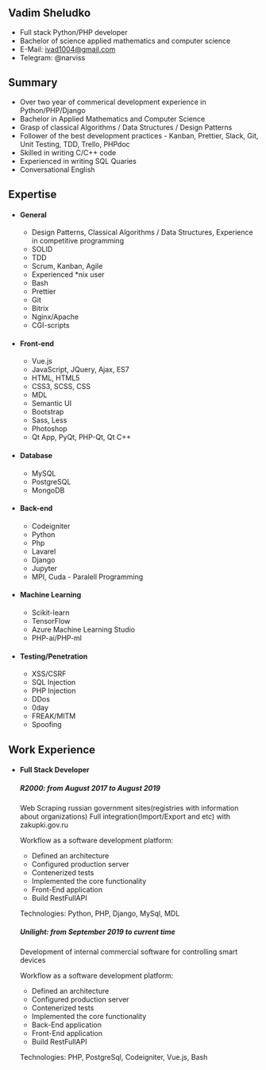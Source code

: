 ## Vadim Sheludko
* Full stack Python/PHP developer
* Bachelor of science applied mathematics and computer science
* E-Mail: ivad1004@gmail.com
* Telegram: @narviss

## Summary
* Over two year of commerical development experience in Python/PHP/Django
* Bachelor in Applied Mathematics and Computer Science
* Grasp of classical Algorithms / Data Structures / Design Patterns
* Follower of the best development practices - Kanban, Prettier, Slack, Git, Unit Testing, TDD, Trello, PHPdoc
* Skilled in writing C/C++ code
* Experienced in writing SQL Quaries
* Conversational English

## Expertise
* #### General
    * Design Patterns, Classical Algorithms / Data Structures, Experience in competitive programming
    * SOLID
    * TDD
    * Scrum, Kanban, Agile
    * Experienced *nix user
    * Bash
    * Prettier
    * Git
    * Bitrix
    * Nginx/Apache
    * CGI-scripts
* #### Front-end
    * Vue.js
    * JavaScript, JQuery, Ajax, ES7
    * HTML, HTML5
    * CSS3, SCSS, CSS
    * MDL
    * Semantic UI
    * Bootstrap
    * Sass, Less
    * Photoshop
    * Qt App, PyQt, PHP-Qt, Qt C++
* #### Database
    * MySQL
    * PostgreSQL
    * MongoDB
* #### Back-end
    * Codeigniter
    * Python
    * Php
    * Lavarel
    * Django
    * Jupyter    
    * MPI, Cuda - Paralell Programming 
* #### Machine Learning
    * Scikit-learn
    * TensorFlow
    * Azure Machine Learning Studio
    * PHP-ai/PHP-ml
* #### Testing/Penetration
    * XSS/CSRF
    * SQL Injection
    * PHP Injection
    * DDos
    * 0day
    * FREAK/MITM
    * Spoofing
## Work Experience
* #### Full Stack Developer

   ##### R2000: from August 2017 to August 2019
   
   Web Scraping russian government sites(registries with information about organizations)
   Full integration(Import/Export and etc) with zakupki.gov.ru
   
   Workflow as a software development platform:
   * Defined an architecture
   * Configured production server
   * Contenerized tests
   * Implemented the core functionality
   * Front-End application
   * Build RestFullAPI
         
  Technologies: Python, PHP, Django, MySql, MDL
     
  ##### Unilight: from September 2019 to current time
   
   Development of internal commercial software for controlling smart devices
   
   Workflow as a software development platform:
   * Defined an architecture
   * Configured production server
   * Contenerized tests
   * Implemented the core functionality
   * Back-End application
   * Front-End application
   * Build RestFullAPI
         
  Technologies: PHP, PostgreSql, Codeigniter, Vue.js, Bash
